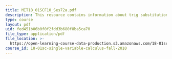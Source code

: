 ```yaml
---
title: MIT18_01SCF10_Ses72a.pdf
description: This resource contains information about trig substitution.
type: course
layout: pdf
uid: fed451b06b0f0f2fdd3b680f8ba5ca70
file_type: application/pdf
file_location: >-
  https://open-learning-course-data-production.s3.amazonaws.com/18-01sc-single-variable-calculus-fall-2010/fed451b06b0f0f2fdd3b680f8ba5ca70_MIT18_01SCF10_Ses72a.pdf
course_id: 18-01sc-single-variable-calculus-fall-2010
---
```

